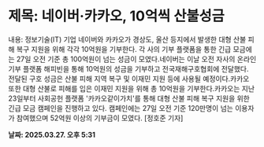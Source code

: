 # **제목: 네이버·카카오, 10억씩 산불성금**

  내용: 정보기술(IT) 기업 네이버와 카카오가 경상도, 울산 등지에서 발생한 대형 산불 피해 복구 지원을 위해 각각 10억원을 기부한다. 각 사의 기부 플랫폼을 통한 긴급 모금에는 27일 오전 기준 총 100억원이 넘는 성금이 모였다.네이버는 이날 오전 자사의 온라인 기부 플랫폼 해피빈을 통해 10억원의 성금을 기부하고 전국재해구호협회에 전달했다. 전달된 구호 성금은 산불 피해 지역 복구 및 이재민 지원 등에 사용될 예정이다.카카오 또한 대형 산불로 피해를 입은 이재민 지원을 위해 총 10억원을 기부한다.카카오는 지난 23일부터 사회공헌 플랫폼 '카카오같이가치'를 통해 대형 산불 피해 복구 지원을 위한 긴급 모금 캠페인을 진행하고 있다. 캠페인에는 27일 오전 기준 120만명이 넘는 이용자가 참여했으며 52억원 이상의 기부금이 모였다. [정호준 기자]

  **날짜: 2025.03.27. 오후 5:31**